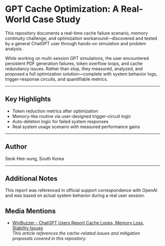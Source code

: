 # GPT Cache Optimization: A Real-World Case Study

This repository documents a real-time cache failure scenario, memory continuity challenge, and optimization workaround—discovered and tested by a general ChatGPT user through hands-on simulation and problem analysis.

While working on multi-session GPT simulations, the user encountered persistent PDF generation failures, token overflow loops, and cache redundancy issues. Rather than stop, they measured, analyzed, and proposed a full optimization solution—complete with system behavior logs, trigger-response circuits, and quantifiable metrics.

---

## Key Highlights

- Token reduction metrics after optimization
- Memory-like routine via user-designed trigger-circuit logic
- Auto-deletion logic for failed system responses
- Real system usage scenario with measured performance gains

---

## Author

Seok Hee-sung, South Korea  

---

## Additional Notes

This report was referenced in official support correspondence with OpenAI and was based on actual system behavior during a real user session.

## Media Mentions

- [WinBuzzer - ChatGPT Users Report Cache Loops, Memory Loss, Stability Issues](https://winbuzzer.com/2025/04/20/chatgpt-users-report-cache-loops-memory-loss-stability-issues-xcxwbn/)  
  _This article references the cache-related issues and mitigation proposals covered in this repository._
